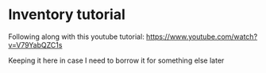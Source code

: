 # Inventory tutorial

Following along with this youtube tutorial: https://www.youtube.com/watch?v=V79YabQZC1s

Keeping it here in case I need to borrow it for something else later